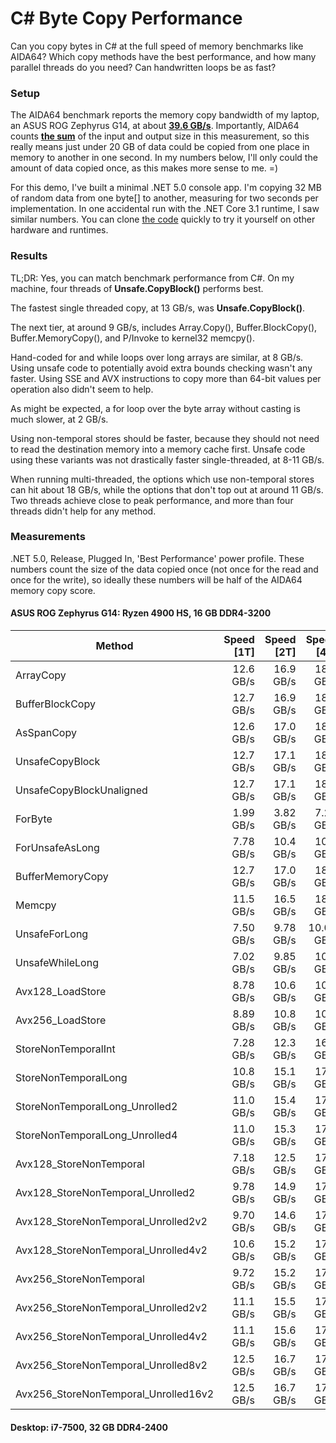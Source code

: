 # C# Byte Copy Performance

Can you copy bytes in C# at the full speed of memory benchmarks like AIDA64? Which copy methods have the best performance, and how many parallel threads do you need? Can handwritten loops be as fast? 

### Setup

The AIDA64 benchmark reports the memory copy bandwidth of my laptop, an ASUS ROG Zephyrus G14, at about [**39.6 GB/s**](https://rog.asus.com/us/articles/reviews/rog-zephyrus-g14-lab-report-2). Importantly, AIDA64 counts **[the sum](https://forums.aida64.com/topic/3708-memory-bench-questions/)** of the input and output size in this measurement, so this really means just under 20 GB of data could be copied from one place in memory to another in one second. In my numbers below, I'll only could the amount of data copied once, as this makes more sense to me. =)

For this demo, I've built a minimal .NET 5.0 console app. I'm copying 32 MB of random data from one byte[] to another, measuring for two seconds per implementation. In one accidental run with the .NET Core 3.1 runtime, I saw similar numbers. You can clone [the code](https://github.com/ScottLouvau/experiments) quickly to try it yourself on other hardware and runtimes.

### Results

TL;DR: Yes, you can match benchmark performance from C#. On my machine, four threads of **Unsafe.CopyBlock()** performs best.

The fastest single threaded copy, at 13 GB/s, was **Unsafe.CopyBlock()**.

The next tier, at around 9 GB/s, includes Array.Copy(), Buffer.BlockCopy(), Buffer.MemoryCopy(), and P/Invoke to kernel32 memcpy().

Hand-coded for and while loops over long arrays are similar, at 8 GB/s. Using unsafe code to potentially avoid extra bounds checking wasn't any faster. Using SSE and AVX instructions to copy more than 64-bit values per operation also didn't seem to help.

As might be expected, a for loop over the byte array without casting is much slower, at 2 GB/s.

Using non-temporal stores should be faster, because they should not need to read the destination memory into a memory cache first. Unsafe code using these variants was not drastically faster single-threaded, at 8-11 GB/s. 

When running multi-threaded, the options which use non-temporal stores can hit about 18 GB/s, while the options that don't top out at around 11 GB/s. Two threads achieve close to peak performance, and more than four threads didn't help for any method.

### Measurements 

.NET 5.0, Release, Plugged In, 'Best Performance' power profile. These numbers count the size of the data copied once (not once for the read and once for the write), so ideally these numbers will be half of the AIDA64 memory copy score.

#### ASUS ROG Zephyrus G14: Ryzen 4900 HS, 16 GB DDR4-3200

| Method                               | Speed [1T] | Speed [2T] | Speed [4T] | Speed [8T] | Speed [16T] |
| ------------------------------------ | ---------: | ---------: | ---------: | ---------: | ----------: |
| ArrayCopy                            |  12.6 GB/s |  16.9 GB/s |  18.2 GB/s |  18.8 GB/s |   18.0 GB/s |
| BufferBlockCopy                      |  12.7 GB/s |  16.9 GB/s |  18.2 GB/s |  18.8 GB/s |   18.0 GB/s |
| AsSpanCopy                           |  12.6 GB/s |  17.0 GB/s |  18.2 GB/s |  18.8 GB/s |   18.0 GB/s |
| UnsafeCopyBlock                      |  12.7 GB/s |  17.1 GB/s |  18.0 GB/s |  18.9 GB/s |   18.0 GB/s |
| UnsafeCopyBlockUnaligned             |  12.7 GB/s |  17.1 GB/s |  18.1 GB/s |  18.8 GB/s |   18.0 GB/s |
| ForByte                              |  1.99 GB/s |  3.82 GB/s |  7.28 GB/s |  9.94 GB/s |   9.51 GB/s |
| ForUnsafeAsLong                      |  7.78 GB/s |  10.4 GB/s |  10.4 GB/s |  10.5 GB/s |   9.69 GB/s |
| BufferMemoryCopy                     |  12.7 GB/s |  17.0 GB/s |  18.2 GB/s |  18.8 GB/s |   18.0 GB/s |
| Memcpy                               |  11.5 GB/s |  16.5 GB/s |  18.0 GB/s |  18.8 GB/s |   18.1 GB/s |
| UnsafeForLong                        |  7.50 GB/s |  9.78 GB/s | 10.00 GB/s |  9.45 GB/s |   9.33 GB/s |
| UnsafeWhileLong                      |  7.02 GB/s |  9.85 GB/s |  10.4 GB/s |  10.5 GB/s |   9.74 GB/s |
| Avx128_LoadStore                     |  8.78 GB/s |  10.6 GB/s |  10.4 GB/s |  10.2 GB/s |   9.61 GB/s |
| Avx256_LoadStore                     |  8.89 GB/s |  10.8 GB/s |  10.5 GB/s |  10.5 GB/s |   9.65 GB/s |
| StoreNonTemporalInt                  |  7.28 GB/s |  12.3 GB/s |  16.9 GB/s |  17.8 GB/s |   17.2 GB/s |
| StoreNonTemporalLong                 |  10.8 GB/s |  15.1 GB/s |  17.8 GB/s |  18.4 GB/s |   17.5 GB/s |
| StoreNonTemporalLong_Unrolled2       |  11.0 GB/s |  15.4 GB/s |  17.7 GB/s |  18.4 GB/s |   17.6 GB/s |
| StoreNonTemporalLong_Unrolled4       |  11.0 GB/s |  15.3 GB/s |  17.7 GB/s |  18.4 GB/s |   17.6 GB/s |
| Avx128_StoreNonTemporal              |  7.18 GB/s |  12.5 GB/s |  17.4 GB/s |  18.1 GB/s |   17.4 GB/s |
| Avx128_StoreNonTemporal_Unrolled2    |  9.78 GB/s |  14.9 GB/s |  17.7 GB/s |  18.3 GB/s |   17.5 GB/s |
| Avx128_StoreNonTemporal_Unrolled2v2  |  9.70 GB/s |  14.6 GB/s |  17.7 GB/s |  18.3 GB/s |   17.4 GB/s |
| Avx128_StoreNonTemporal_Unrolled4v2  |  10.6 GB/s |  15.2 GB/s |  17.7 GB/s |  18.3 GB/s |   17.5 GB/s |
| Avx256_StoreNonTemporal              |  9.72 GB/s |  15.2 GB/s |  17.7 GB/s |  18.3 GB/s |   17.5 GB/s |
| Avx256_StoreNonTemporal_Unrolled2v2  |  11.1 GB/s |  15.5 GB/s |  17.7 GB/s |  18.3 GB/s |   17.6 GB/s |
| Avx256_StoreNonTemporal_Unrolled4v2  |  11.1 GB/s |  15.6 GB/s |  17.5 GB/s |  18.2 GB/s |   17.6 GB/s |
| Avx256_StoreNonTemporal_Unrolled8v2  |  12.5 GB/s |  16.7 GB/s |  17.7 GB/s |  18.3 GB/s |   17.5 GB/s |
| Avx256_StoreNonTemporal_Unrolled16v2 |  12.5 GB/s |  16.7 GB/s |  17.6 GB/s |  18.3 GB/s |   17.5 GB/s |

#### Desktop: i7-7500, 32 GB DDR4-2400